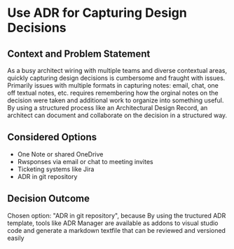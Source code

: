 # Use ADR for Capturing Design Decisions

## Context and Problem Statement

As a busy architect wiring with multiple teams and diverse contextual areas, quickly capturing design decisions is cumbersome and fraught with issues. Primarily issues with multiple formats in capturing notes: email, chat, one off textual notes, etc. requires remembering how the orginal notes on the decision were taken and additional work to organize into something useful. By using a structured process like an Architectural Design Record, an architect can document and collaborate on the decision in a structured way.

## Considered Options

* One Note or shared OneDrive
* Rwsponses via email or chat to meeting invites
* Ticketing systems like Jira
* ADR in git repository

## Decision Outcome

Chosen option: "ADR in git repository", because By using the tructured ADR template, tools like ADR Manager are available as addons to visual studio code and generate a markdown textfile that can be reviewed and versioned easily

